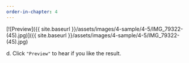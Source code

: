 ```yaml
---
order-in-chapter: 4
---
```


[![Preview]({{ site.baseurl }}/assets/images/4-sample/4-5/IMG_79322-(45).jpg)]({{
site.baseurl }}/assets/images/4-sample/4-5/IMG_79322-(45).jpg)

d. Click `"Preview"` to hear if you like the result.

